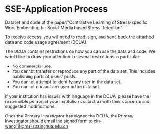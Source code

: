 # SSE-Application Process
Dataset and code of the paper:"Contrastive Learning of Stress-specific Word Embedding for Social Media based Stress Detection"

To receive access, you will need to read, sign, and send back the attached data and code usage agreement (DCUA).

The DCUA contains restrictions on how you can use the data and code. We would like to draw your attention to several restrictions in particular:

- No commercial use.
- You cannot transfer or reproduce any part of the data set. This includes publishing parts of users' posts.
- You cannot attempt to identify any user in the data set.
- You cannot contact any user in the data set.

If your institution has issues with language in the DCUA, please have the responsible person at your institution contact us with their concerns and suggested modifications.

Once the Primary Investigator has signed the DCUA, the Primary Investigator should email the signed form to xin-wang18@mails.tsinghua.edu.cn
